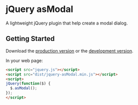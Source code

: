 # jQuery asModal

A lightweight jQuery plugin that help create a modal dialog.

## Getting Started
Download the [production version][min] or the [development version][max].

[min]: https://raw.github.com/amazingSurge/jquery-asModal/master/dist/jquery-asModal.min.js
[max]: https://raw.github.com/amazingSurge/jquery-asModal/master/dist/jquery-asModal.js

In your web page:

```html
<script src="jquery.js"></script>
<script src="dist/jquery-asModal.min.js"></script>
<script>
jQuery(function($) {
  $.asModal(); 
});
</script>
```